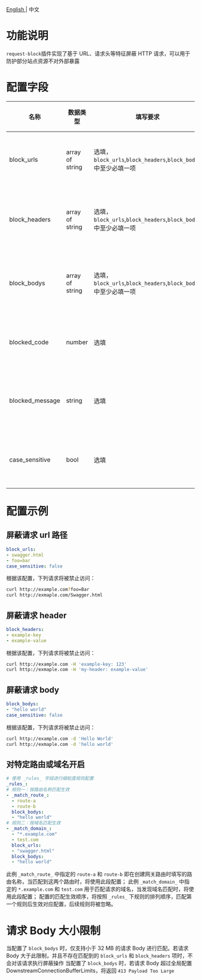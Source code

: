<p>
   <a href="README_EN.md"> English </a> | 中文
</p>

# 功能说明
`request-block`插件实现了基于 URL、请求头等特征屏蔽 HTTP 请求，可以用于防护部分站点资源不对外部暴露

# 配置字段

| 名称 | 数据类型 | 填写要求 |  默认值 | 描述 |
| -------- | -------- | -------- | -------- | -------- |
|  block_urls     |  array of string     | 选填，`block_urls`,`block_headers`,`block_bodys` 中至少必填一项     |   -  |  配置用于匹配需要屏蔽 URL 的字符串   |
|  block_headers     |  array of string     | 选填，`block_urls`,`block_headers`,`block_bodys` 中至少必填一项     |   -  |  配置用于匹配需要屏蔽请求 Header 的字符串   |
|  block_bodys     |  array of string     | 选填，`block_urls`,`block_headers`,`block_bodys` 中至少必填一项     |   -  |  配置用于匹配需要屏蔽请求 Body 的字符串   |
|  blocked_code     |  number     | 选填     |   403  |  配置请求被屏蔽时返回的 HTTP 状态码   |
|  blocked_message     |  string     | 选填     |   -  |  配置请求被屏蔽时返回的 HTTP 应答 Body   |
|  case_sensitive     |  bool     | 选填     |   true  |  配置匹配时是否区分大小写，默认区分   |

# 配置示例

## 屏蔽请求 url 路径
```yaml
block_urls:
- swagger.html
- foo=bar
case_sensitive: false
```

根据该配置，下列请求将被禁止访问：

```bash
curl http://example.com?foo=Bar
curl http://exmaple.com/Swagger.html
```

## 屏蔽请求 header
```yaml
block_headers:
- example-key
- example-value
```

根据该配置，下列请求将被禁止访问：

```bash
curl http://example.com -H 'example-key: 123'
curl http://exmaple.com -H 'my-header: example-value'
```

## 屏蔽请求 body
```yaml
block_bodys:
- "hello world"
case_sensitive: false
```

根据该配置，下列请求将被禁止访问：

```bash
curl http://example.com -d 'Hello World'
curl http://exmaple.com -d 'hello world'
```

## 对特定路由或域名开启
```yaml
# 使用 _rules_ 字段进行细粒度规则配置
_rules_:
# 规则一：按路由名称匹配生效
- _match_route_:
  - route-a
  - route-b
  block_bodys: 
  - "hello world"
# 规则二：按域名匹配生效
- _match_domain_:
  - "*.example.com"
  - test.com
  block_urls: 
  - "swagger.html"
  block_bodys:
  - "hello world"
```
此例 `_match_route_` 中指定的 `route-a` 和 `route-b` 即在创建网关路由时填写的路由名称，当匹配到这两个路由时，将使用此段配置；
此例 `_match_domain_` 中指定的 `*.example.com` 和 `test.com` 用于匹配请求的域名，当发现域名匹配时，将使用此段配置；
配置的匹配生效顺序，将按照 `_rules_` 下规则的排列顺序，匹配第一个规则后生效对应配置，后续规则将被忽略。

# 请求 Body 大小限制

当配置了 `block_bodys` 时，仅支持小于 32 MB 的请求 Body 进行匹配。若请求 Body 大于此限制，并且不存在匹配到的 `block_urls` 和 `block_headers` 项时，不会对该请求执行屏蔽操作
当配置了 `block_bodys` 时，若请求 Body 超过全局配置 DownstreamConnectionBufferLimits，将返回 `413 Payload Too Large`
